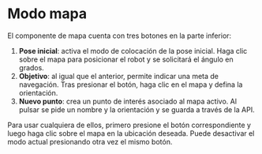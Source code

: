 # Modo mapa

El componente de mapa cuenta con tres botones en la parte inferior:

1. **Pose inicial**: activa el modo de colocación de la pose inicial.
   Haga clic sobre el mapa para posicionar el robot y se solicitará el ángulo en grados.
2. **Objetivo**: al igual que el anterior, permite indicar una meta de navegación.
   Tras presionar el botón, haga clic en el mapa y defina la orientación.
3. **Nuevo punto**: crea un punto de interés asociado al mapa activo.
   Al pulsar se pide un nombre y la orientación y se guarda a través de la API.

Para usar cualquiera de ellos, primero presione el botón correspondiente y luego haga clic sobre el mapa en la ubicación deseada. Puede desactivar el modo actual presionando otra vez el mismo botón.
